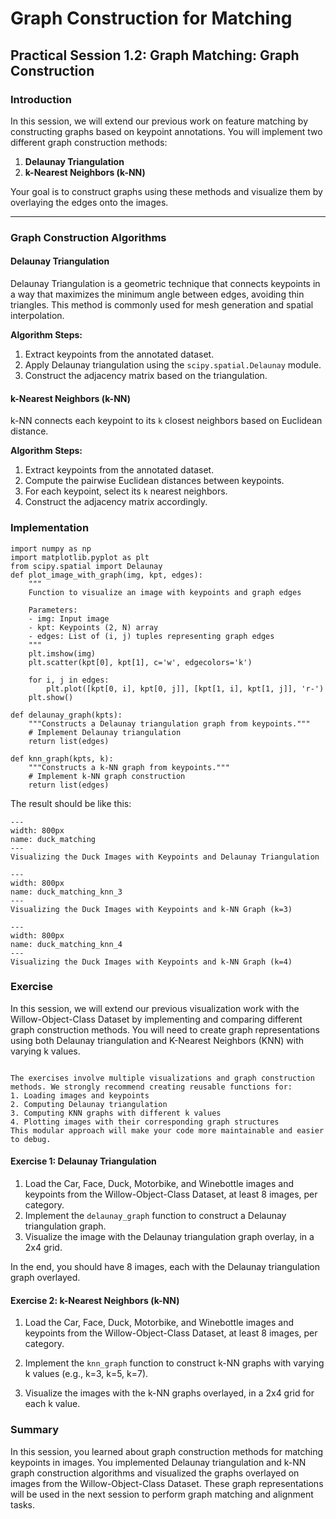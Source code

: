 # Graph Construction for Matching

## Practical Session 1.2: Graph Matching: Graph Construction

### Introduction

In this session, we will extend our previous work on feature matching by constructing graphs based on keypoint annotations. You will implement two different graph construction methods:

1. **Delaunay Triangulation**
2. **k-Nearest Neighbors (k-NN)**

Your goal is to construct graphs using these methods and visualize them by overlaying the edges onto the images.

---

### **Graph Construction Algorithms**
#### **Delaunay Triangulation**
Delaunay Triangulation is a geometric technique that connects keypoints in a way that maximizes the minimum angle between edges, avoiding thin triangles. This method is commonly used for mesh generation and spatial interpolation.

**Algorithm Steps:**
1. Extract keypoints from the annotated dataset.
2. Apply Delaunay triangulation using the `scipy.spatial.Delaunay` module.
3. Construct the adjacency matrix based on the triangulation.

#### **k-Nearest Neighbors (k-NN)**
k-NN connects each keypoint to its `k` closest neighbors based on Euclidean distance.

**Algorithm Steps:**
1. Extract keypoints from the annotated dataset.
2. Compute the pairwise Euclidean distances between keypoints.
3. For each keypoint, select its `k` nearest neighbors.
4. Construct the adjacency matrix accordingly.

### **Implementation**

```{code-block} python
import numpy as np
import matplotlib.pyplot as plt
from scipy.spatial import Delaunay
def plot_image_with_graph(img, kpt, edges):
    """
    Function to visualize an image with keypoints and graph edges
    
    Parameters:
    - img: Input image
    - kpt: Keypoints (2, N) array
    - edges: List of (i, j) tuples representing graph edges
    """
    plt.imshow(img)
    plt.scatter(kpt[0], kpt[1], c='w', edgecolors='k')
    
    for i, j in edges:
        plt.plot([kpt[0, i], kpt[0, j]], [kpt[1, i], kpt[1, j]], 'r-')
    plt.show()

def delaunay_graph(kpts):
    """Constructs a Delaunay triangulation graph from keypoints."""
    # Implement Delaunay triangulation
    return list(edges)

def knn_graph(kpts, k):
    """Constructs a k-NN graph from keypoints."""
    # Implement k-NN graph construction
    return list(edges)
```

The result should be like this:

```{figure} ./images/duck_matching_delaunay.png
---
width: 800px
name: duck_matching
---
Visualizing the Duck Images with Keypoints and Delaunay Triangulation
```
```{figure} ./images/duck_matching_knn_3.png
---
width: 800px
name: duck_matching_knn_3
---
Visualizing the Duck Images with Keypoints and k-NN Graph (k=3)
```
```{figure} ./images/duck_matching_knn.png
---
width: 800px
name: duck_matching_knn_4
---
Visualizing the Duck Images with Keypoints and k-NN Graph (k=4)
```

### Exercise

In this session, we will extend our previous visualization work with the Willow-Object-Class Dataset by implementing and comparing different graph construction methods. You will need to create graph representations using both Delaunay triangulation and K-Nearest Neighbors (KNN) with varying k values.
```{warning}

The exercises involve multiple visualizations and graph construction methods. We strongly recommend creating reusable functions for:
1. Loading images and keypoints
2. Computing Delaunay triangulation
3. Computing KNN graphs with different k values
4. Plotting images with their corresponding graph structures
This modular approach will make your code more maintainable and easier to debug.
```

#### Exercise 1: Delaunay Triangulation

1. Load the Car, Face, Duck, Motorbike, and Winebottle images and keypoints from the Willow-Object-Class Dataset, at least 8 images, per category.
2. Implement the `delaunay_graph` function to construct a Delaunay triangulation graph.
3. Visualize the image with the Delaunay triangulation graph overlay, in a 2x4 grid.

In the end, you should have 8 images, each with the Delaunay triangulation graph overlayed.

#### Exercise 2: k-Nearest Neighbors (k-NN)

1. Load the Car, Face, Duck, Motorbike, and Winebottle images and keypoints from the Willow-Object-Class Dataset, at least 8 images, per category.

2. Implement the `knn_graph` function to construct k-NN graphs with varying k values (e.g., k=3, k=5, k=7).

3. Visualize the images with the k-NN graphs overlayed, in a 2x4 grid for each k value.



### Summary

In this session, you learned about graph construction methods for matching keypoints in images. You implemented Delaunay triangulation and k-NN graph construction algorithms and visualized the graphs overlayed on images from the Willow-Object-Class Dataset. These graph representations will be used in the next session to perform graph matching and alignment tasks.